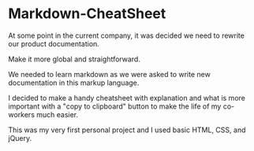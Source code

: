 # Markdown-CheatSheet

At some point in the current company, it was decided we need to rewrite our product documentation.

Make it more global and straightforward.

We needed to learn markdown as we were asked to write new documentation in this markup language. 

I decided to make a handy cheatsheet with explanation and what is more important with a "copy to clipboard" button to make the life of my co-workers much easier. 

This was my very first personal project and I used basic HTML, CSS, and jQuery. 

